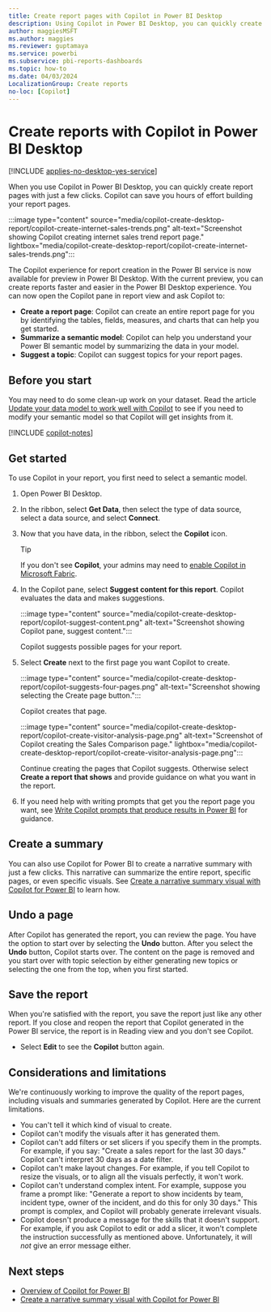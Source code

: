 ```yaml
---
title: Create report pages with Copilot in Power BI Desktop
description: Using Copilot in Power BI Desktop, you can quickly create a Power BI report.
author: maggiesMSFT
ms.author: maggies
ms.reviewer: guptamaya
ms.service: powerbi
ms.subservice: pbi-reports-dashboards
ms.topic: how-to
ms.date: 04/03/2024
LocalizationGroup: Create reports
no-loc: [Copilot]
---
```


# Create reports with Copilot in Power BI Desktop

[!INCLUDE [applies-no-desktop-yes-service](../includes/applies-no-desktop-yes-service.md)]

When you use Copilot in Power BI Desktop, you can quickly create report pages with just a few clicks. Copilot can save you hours of effort building your report pages.

:::image type="content" source="media/copilot-create-desktop-report/copilot-create-internet-sales-trends.png" alt-text="Screenshot showing Copilot creating internet sales trend report page." lightbox="media/copilot-create-desktop-report/copilot-create-internet-sales-trends.png":::

The Copilot experience for report creation in the Power BI service is now available for preview in Power BI Desktop. With the current preview, you can create reports faster and easier in the Power BI Desktop experience. You can now open the Copilot pane in report view and ask Copilot to:

- **Create a report page**: Copilot can create an entire report page for you by identifying the tables, fields, measures, and charts that can help you get started.
- **Summarize a semantic model**: Copilot can help you understand your Power BI semantic model by summarizing the data in your model.
- **Suggest a topic**: Copilot can suggest topics for your report pages.  

## Before you start

You may need to do some clean-up work on your dataset. Read the article [Update your data model to work well with Copilot](copilot-evaluate-data.md) to see if you need to modify your semantic model so that Copilot will get insights from it.

[!INCLUDE [copilot-notes](../includes/copilot-notes.md)]

## Get started

To use Copilot in your report, you first need to select a semantic model.

1. Open Power BI Desktop.

1. In the ribbon, select **Get Data**, then select the type of data source, select a data source, and select **Connect**.

1. Now that you have data, in the ribbon, select the **Copilot** icon.

    > [!TIP]
    > If you don't see **Copilot**, your admins may need to [enable Copilot in Microsoft Fabric](/fabric/get-started/copilot-fabric-overview).

1. In the Copilot pane, select **Suggest content for this report**. Copilot evaluates the data and makes suggestions.

    :::image type="content" source="media/copilot-create-desktop-report/copilot-suggest-content.png" alt-text="Screenshot showing Copilot pane, suggest content.":::

    Copilot suggests possible pages for your report.

1. Select **Create** next to the first page you want Copilot to create.

    :::image type="content" source="media/copilot-create-desktop-report/copilot-suggests-four-pages.png" alt-text="Screenshot showing selecting the Create page button.":::

    Copilot creates that page. 

    :::image type="content" source="media/copilot-create-desktop-report/copilot-create-visitor-analysis-page.png" alt-text="Screenshot of Copilot creating the Sales Comparison page." lightbox="media/copilot-create-desktop-report/copilot-create-visitor-analysis-page.png":::

    Continue creating the pages that Copilot suggests. Otherwise select **Create a report that shows** and provide guidance on what you want in the report.

1. If you need help with writing prompts that get you the report page you want, see [Write Copilot prompts that produce results in Power BI](copilot-prompts-report-pages.md) for guidance.

## Create a summary

You can also use Copilot for Power BI to create a narrative summary with just a few clicks. This narrative can summarize the entire report, specific pages, or even specific visuals. See [Create a narrative summary visual with Copilot for Power BI](copilot-create-narrative.md) to learn how.

## Undo a page  

After Copilot has generated the report, you can review the page. You have the option to start over by selecting the **Undo** button.  After you select the **Undo** button, Copilot starts over. The content on the page is removed and you start over with topic selection by either generating new topics or selecting the one from the top, when you first started.

## Save the report

When you're satisfied with the report, you save the report just like any other report. If you close and reopen the report that Copilot generated in the Power BI service, the report is in Reading view and you don't see Copilot.

- Select **Edit** to see the **Copilot** button again. 

## Considerations and limitations

We're continuously working to improve the quality of the report pages, including visuals and summaries generated by Copilot. Here are the current limitations. 

- You can't tell it which kind of visual to create.
- Copilot can't modify the visuals after it has generated them.
- Copilot can't add filters or set slicers if you specify them in the prompts. For example, if you say: "Create a sales report for the last 30 days." Copilot can't interpret 30 days as a date filter.
- Copilot can't make layout changes. For example, if you tell Copilot to resize the visuals, or to align all the visuals perfectly, it won't work.
- Copilot can't understand complex intent. For example, suppose you frame a prompt like: "Generate a report to show incidents by team, incident type, owner of the incident, and do this for only 30 days." This prompt is complex, and Copilot will probably generate irrelevant visuals.
- Copilot doesn't produce a message for the skills that it doesn't support. For example, if you ask Copilot to edit or add a slicer, it won't complete the instruction successfully as mentioned above. Unfortunately, it will *not* give an error message either. 

## Next steps

- [Overview of Copilot for Power BI](copilot-introduction.md)
- [Create a narrative summary visual with Copilot for Power BI](copilot-create-narrative.md)
